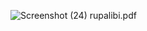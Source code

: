 ![Screenshot (24)](https://github.com/rupalikansal/coffee-shop-sales-powerbi/assets/150238041/f4b79f0a-7b19-43de-9c64-507569d78da5)
rupalibi.pdf
